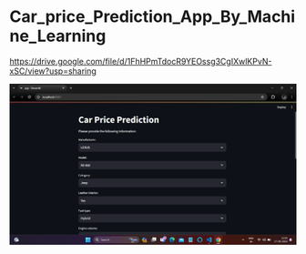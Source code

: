 ﻿# Car_price_Prediction_App_By_Machine_Learning
https://drive.google.com/file/d/1FhHPmTdocR9YEOssg3CgIXwlKPvN-xSC/view?usp=sharing


![Screenshot of the application](https://raw.githubusercontent.com/Manyad05/Car_price_Prediction_App_By_Machine-Learning/f2ac5d254cf197c99ecafe161fc3a5cd6748678e/Screenshot%20(129).png)


